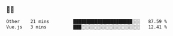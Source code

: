### 👨‍💻

<!--START_SECTION:waka-->

```txt
Other    21 mins         ██████████████████████░░░   87.59 %
Vue.js   3 mins          ███░░░░░░░░░░░░░░░░░░░░░░   12.41 %
```

<!--END_SECTION:waka-->
